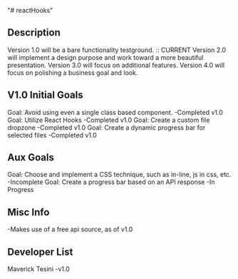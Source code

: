 "# reactHooks"  

Description
-----------
Version 1.0 will be a bare functionality testground. :: CURRENT
Version 2.0 will implement a design purpose and work toward a more beautiful presentation. 
Version 3.0 will focus on additional features.
Version 4.0 will focus on polishing a business goal and look.

V1.0 Initial Goals
-------------
Goal: Avoid using even a single class based component. -Completed v1.0 
Goal: Utilize React Hooks -Completed v1.0 
Goal: Create a custom file dropzone -Completed v1.0
Goal: Create a dynamic progress bar for selected files -Completed v1.0

Aux Goals
---------
Goal: Choose and implement a CSS technique, such as in-line, js in css, etc. -Incomplete
Goal: Create a progress bar based on an API response -In Progress

Misc Info
---------
-Makes use of a free api source, as of v1.0

Developer List 
---------------
Maverick Tesini -v1.0

